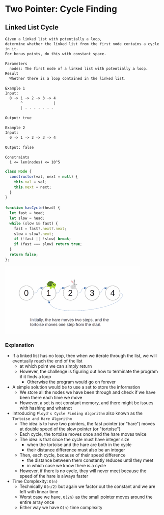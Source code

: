 # Two Pointer: Cycle Finding
## Linked List Cycle
```
Given a linked list with potentially a loop,
determine whether the linked list from the first node contains a cycle in it.
For bonus points, do this with constant space.

Parameters
  nodes: The first node of a linked list with potentially a loop.
Result
  Whether there is a loop contained in the linked list.

Example 1
Input:
  0 -> 1 -> 2 -> 3 -> 4
       ^              |
       | - - - - - - - 
 
Output: true

Example 2
Input:
  0 -> 1 -> 2 -> 3 -> 4

Output: false

Constraints
  1 <= len(nodes) <= 10^5
```
```javascript
class Node {
  constructor(val, next = null) {
    this.val = val;
    this.next = next;
  }
}

function hasCycle(head) {
  let fast = head;
  let slow = head;
  while (slow && fast) {
    fast = fast?.next?.next;
    slow = slow?.next;
    if (!fast || !slow) break;
    if (fast === slow) return true;
  }
  return false;
};
```

![linkedListCycle](../../images/linkedListCycle.gif)

### Explanation
- If a linked list has no loop, then when we iterate through the list, we will eventually reach the end of the list
  - at which point we can simply return
  - However, the challenge is figuring out how to terminate the program if it finds a loop
    - Otherwise the program would go on forever
- A simple solution would be to use a set to store the information
  - We store all the nodes we have been through and check if we have been there each time we move
  - However, a set is not constant memory, and there might be issues with hashing and whatnot
- Introducing `Floyd's Cycle Finding Algorithm` also known as the `Tortoise and Hare Algorithm`
  - The idea is to have two pointers, the fast pointer (or "hare") moves at double speed of the slow pointer (or "tortoise")
  - Each cycle, the tortoise moves once and the hare moves twice
  - The idea is that since the cycle must have integer size
    - when the tortoise and the hare are both in the cycle
    - their distance difference must also be an integer
  - Then, each cycle, because of their speed difference
    - the distance between them constantly reduces until they meet
    - in which case we know there is a cycle
  - However, if there is no cycle, they will never meet because the speed of the hare is always faster
- Time Complexity: `O(n)`
  - Technically `O(n/2)` but again we factor out the constant and we are left with linear time
  - Worst case we have, `O(2n)` as the small pointer moves around the entire array once
  - Either way we have `O(n)` time complexity

